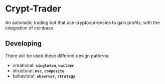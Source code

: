 # Crypt-Trader

An automatic trading bot that use cryptocurrencies to gain profits, with the integration of coinbase.

## Developing

There will be used these different design patterns:
- creational: **```singleton```**, **```builder```**
- structural: **```mvc```**, **```composite```**
- behavioral: **```observer```**, **```strategy```**

